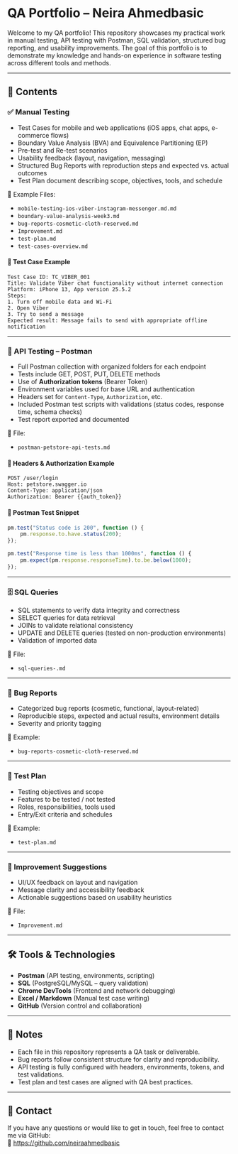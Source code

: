 # QA Portfolio – Neira Ahmedbasic

Welcome to my QA portfolio! This repository showcases my practical work in manual testing, API testing with Postman, SQL validation, structured bug reporting, and usability improvements. The goal of this portfolio is to demonstrate my knowledge and hands-on experience in software testing across different tools and methods.

---

## 📁 Contents

### ✅ Manual Testing

- Test Cases for mobile and web applications (iOS apps, chat apps, e-commerce flows)
- Boundary Value Analysis (BVA) and Equivalence Partitioning (EP)
- Pre-test and Re-test scenarios
- Usability feedback (layout, navigation, messaging)
- Structured Bug Reports with reproduction steps and expected vs. actual outcomes
- Test Plan document describing scope, objectives, tools, and schedule

📄 Example Files:
- `mobile-testing-ios-viber-instagram-messenger.md.md`
- `boundary-value-analysis-week3.md`
- `bug-reports-cosmetic-cloth-reserved.md`
- `Improvement.md`
- `test-plan.md`
- `test-cases-overview.md`

#### 🧾 Test Case Example

```
Test Case ID: TC_VIBER_001  
Title: Validate Viber chat functionality without internet connection  
Platform: iPhone 13, App version 25.5.2  
Steps:  
1. Turn off mobile data and Wi-Fi  
2. Open Viber  
3. Try to send a message  
Expected result: Message fails to send with appropriate offline notification  
```

---

### 🔌 API Testing – Postman

- Full Postman collection with organized folders for each endpoint
- Tests include GET, POST, PUT, DELETE methods
- Use of **Authorization tokens** (Bearer Token)  
- Environment variables used for base URL and authentication  
- Headers set for `Content-Type`, `Authorization`, etc.  
- Included Postman test scripts with validations (status codes, response time, schema checks)
- Test report exported and documented

📄 File:
- `postman-petstore-api-tests.md`

#### 🔐 Headers & Authorization Example

```
POST /user/login
Host: petstore.swagger.io
Content-Type: application/json
Authorization: Bearer {{auth_token}}
```

#### 🧪 Postman Test Snippet

```javascript
pm.test("Status code is 200", function () {
    pm.response.to.have.status(200);
});

pm.test("Response time is less than 1000ms", function () {
    pm.expect(pm.response.responseTime).to.be.below(1000);
});
```

---

### 🗄️ SQL Queries

- SQL statements to verify data integrity and correctness
- SELECT queries for data retrieval
- JOINs to validate relational consistency
- UPDATE and DELETE queries (tested on non-production environments)
- Validation of imported data

📄 File:
- `sql-queries-.md`

---

### 🔧 Bug Reports

- Categorized bug reports (cosmetic, functional, layout-related)
- Reproducible steps, expected and actual results, environment details
- Severity and priority tagging

📄 Example:
- `bug-reports-cosmetic-cloth-reserved.md`

---

### 📄 Test Plan

- Testing objectives and scope
- Features to be tested / not tested
- Roles, responsibilities, tools used
- Entry/Exit criteria and schedules

📄 Example:
- `test-plan.md`

---

### 🧾 Improvement Suggestions

- UI/UX feedback on layout and navigation
- Message clarity and accessibility feedback
- Actionable suggestions based on usability heuristics

📄 File:
- `Improvement.md`

---

## 🛠️ Tools & Technologies

- **Postman** (API testing, environments, scripting)
- **SQL** (PostgreSQL/MySQL – query validation)
- **Chrome DevTools** (Frontend and network debugging)
- **Excel / Markdown** (Manual test case writing)
- **GitHub** (Version control and collaboration)

---

## 🔗 Notes

- Each file in this repository represents a QA task or deliverable.
- Bug reports follow consistent structure for clarity and reproducibility.
- API testing is fully configured with headers, environments, tokens, and test validations.
- Test plan and test cases are aligned with QA best practices.

---

## 📧 Contact

If you have any questions or would like to get in touch, feel free to contact me via GitHub:  
🔗 https://github.com/neiraahmedbasic
